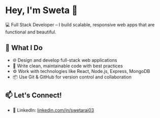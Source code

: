 # Hey, I'm Sweta 👋

💻 Full Stack Developer – I build scalable, responsive web apps that are functional and beautiful.


## 🚀 What I Do
- 🌐 Design and develop full-stack web applications
- 🧠 Write clean, maintainable code with best practices
- ⚙️ Work with technologies like React, Node.js, Express, MongoDB
- 📦 Use Git & GitHub for version control and collaboration

## 📫 Let's Connect!
- 💼 LinkedIn: [linkedin.com/in/swetarai03](https://www.linkedin.com/in/swetarai03/)
